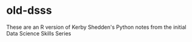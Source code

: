 # old-dsss
These are an R version of Kerby Shedden's Python notes from the initial Data Science Skills Series
